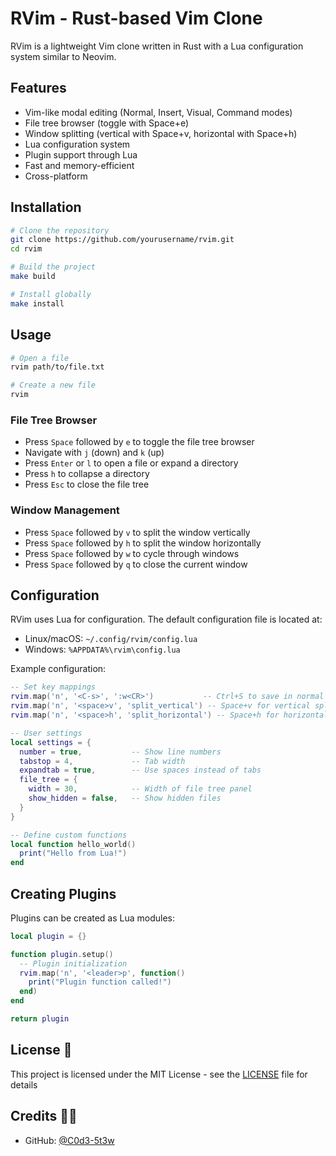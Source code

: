 # RVim - Rust-based Vim Clone

RVim is a lightweight Vim clone written in Rust with a Lua configuration system similar to Neovim.

## Features

- Vim-like modal editing (Normal, Insert, Visual, Command modes)
- File tree browser (toggle with Space+e)
- Window splitting (vertical with Space+v, horizontal with Space+h)
- Lua configuration system
- Plugin support through Lua
- Fast and memory-efficient
- Cross-platform

## Installation

```bash
# Clone the repository
git clone https://github.com/yourusername/rvim.git
cd rvim

# Build the project
make build

# Install globally
make install
```

## Usage

```bash
# Open a file
rvim path/to/file.txt

# Create a new file
rvim
```

### File Tree Browser

- Press `Space` followed by `e` to toggle the file tree browser
- Navigate with `j` (down) and `k` (up)
- Press `Enter` or `l` to open a file or expand a directory
- Press `h` to collapse a directory
- Press `Esc` to close the file tree

### Window Management

- Press `Space` followed by `v` to split the window vertically
- Press `Space` followed by `h` to split the window horizontally
- Press `Space` followed by `w` to cycle through windows
- Press `Space` followed by `q` to close the current window

## Configuration

RVim uses Lua for configuration. The default configuration file is located at:

- Linux/macOS: `~/.config/rvim/config.lua`
- Windows: `%APPDATA%\rvim\config.lua`

Example configuration:

```lua
-- Set key mappings
rvim.map('n', '<C-s>', ':w<CR>')           -- Ctrl+S to save in normal mode
rvim.map('n', '<space>v', 'split_vertical') -- Space+v for vertical split
rvim.map('n', '<space>h', 'split_horizontal') -- Space+h for horizontal split

-- User settings
local settings = {
  number = true,           -- Show line numbers
  tabstop = 4,             -- Tab width
  expandtab = true,        -- Use spaces instead of tabs
  file_tree = {
    width = 30,            -- Width of file tree panel
    show_hidden = false,   -- Show hidden files
  }
}

-- Define custom functions
local function hello_world()
  print("Hello from Lua!")
end
```

## Creating Plugins

Plugins can be created as Lua modules:

```lua
local plugin = {}

function plugin.setup()
  -- Plugin initialization
  rvim.map('n', '<leader>p', function()
    print("Plugin function called!")
  end)
end

return plugin
```

## License 📄

This project is licensed under the MIT License - see the [LICENSE](LICENSE) file for details

## Credits 🤘🏼

- GitHub: [@C0d3-5t3w](https://github.com/C0d3-5t3w)
